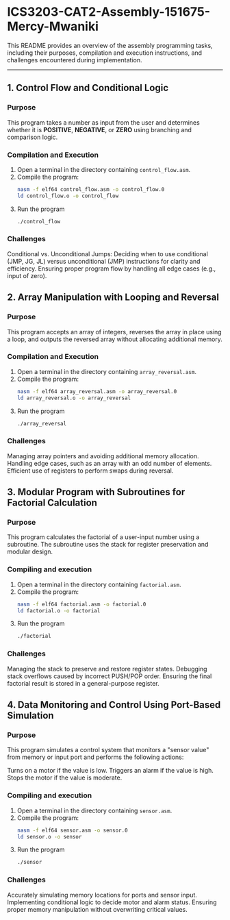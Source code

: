 # ICS3203-CAT2-Assembly-151675-Mercy-Mwaniki

This README provides an overview of the assembly programming tasks, including their purposes, compilation and execution instructions, and challenges encountered during implementation.

---

## 1. Control Flow and Conditional Logic

### Purpose
This program takes a number as input from the user and determines whether it is **POSITIVE**, **NEGATIVE**, or **ZERO** using branching and comparison logic.

### Compilation and Execution
1. Open a terminal in the directory containing `control_flow.asm`.
2. Compile the program:
   ``` bash
   nasm -f elf64 control_flow.asm -o control_flow.0
   ld control_flow.o -o control_flow
   ```
  4. Run the program
     ``` bash
     ./control_flow
      ```
     
### Challenges
Conditional vs. Unconditional Jumps: Deciding when to use conditional (JMP, JG, JL) versus unconditional (JMP) instructions for clarity and efficiency.
Ensuring proper program flow by handling all edge cases (e.g., input of zero).

## 2. Array Manipulation with Looping and Reversal

### Purpose
This program accepts an array of integers, reverses the array in place using a loop, and outputs the reversed array without allocating additional memory.

### Compilation and Execution
1. Open a terminal in the directory containing `array_reversal.asm`.
2. Compile the program:
    ``` bash
   nasm -f elf64 array_reversal.asm -o array_reversal.0
   ld array_reversal.o -o array_reversal
   ```
  4. Run the program
     ``` bash
     ./array_reversal
      ```
     
### Challenges
Managing array pointers and avoiding additional memory allocation.
Handling edge cases, such as an array with an odd number of elements.
Efficient use of registers to perform swaps during reversal.

## 3. Modular Program with Subroutines for Factorial Calculation

### Purpose
This program calculates the factorial of a user-input number using a subroutine. The subroutine uses the stack for register preservation and modular design.

### Compiling and execution
1. Open a terminal in the directory containing `factorial.asm`.
2. Compile the program:
    ``` bash
   nasm -f elf64 factorial.asm -o factorial.0
   ld factorial.o -o factorial
   ```
  4. Run the program
     ``` bash
     ./factorial
      ```
     
### Challenges
Managing the stack to preserve and restore register states.
Debugging stack overflows caused by incorrect PUSH/POP order.
Ensuring the final factorial result is stored in a general-purpose register.

## 4. Data Monitoring and Control Using Port-Based Simulation

### Purpose
This program simulates a control system that monitors a "sensor value" from memory or input port and performs the following actions:

Turns on a motor if the value is low.
Triggers an alarm if the value is high.
Stops the motor if the value is moderate.

### Compiling and execution
1. Open a terminal in the directory containing `sensor.asm`.
2. Compile the program:
    ``` bash
   nasm -f elf64 sensor.asm -o sensor.0
   ld sensor.o -o sensor
   ```
  4. Run the program
     ``` bash
     ./sensor
      ```
     
### Challenges
Accurately simulating memory locations for ports and sensor input.
Implementing conditional logic to decide motor and alarm status.
Ensuring proper memory manipulation without overwriting critical values.
